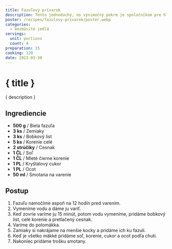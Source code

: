 ```yaml
---
title: Fazuľový prívarok
description: Tento jednoduchý, no výnimočný pokrm je spoločníkom pre hladné žalúdky, ktorý vás očarí svojou sýtosťou.
poster: /recipes/fazulovy-privarok/poster.webp
categories:
  - bezmäsité jedlá
servings:
  unit: portions
  count: 4
preparation: 15
cooking: 120
date: 2023-03-30
---
```


# { title }

{ description }

## Ingrediencie

- **500 g** / Biela fazuľa
- **3 ks** / Zemiaky
- **3 ks** / Bobkový list
- **5 ks** / Korenie celé
- **2 strúčiky** / Cesnak
- **1 ČL** / Soľ
- **1 ČL** / Mleté čierne korenie
- **1 PL** / Kryštálový cukor
- **1 PL** / Ocot
- **50 ml** / Smotana na varenie

## Postup

1. Fazuľu namočíme aspoň na 12 hodín pred varením.
2. Vymeníme vodu a dáme ju variť.
3. Keď zovrie varíme ju 15 minút, potom vodu vymeníme, pridáme bobkový list, celé korenie a pretlačený cesnak.
4. Varíme do polomäkka.
5. Zamiaky si nakrájame na menšie kocky a pridáme ich ku fazuli.
6. Keď je všetko mäkké pridáme soľ, korenie, cukor a ocot podľa chuti.
7. Nakoniec pridáme trošku smotany.
